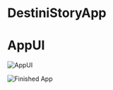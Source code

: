 # DestiniStoryApp

# AppUI
![AppUI](https://github.com/swaraj961/DestiniStoryApp/blob/master/images/ic_launcher.png)



![Finished App](https://github.com/londonappbrewery/Images/blob/master/Destini.gif)
